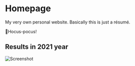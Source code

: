 # Homepage
My very own personal website. Basically this is just a résumé.

🧙Hocus-pocus!

## Results in 2021 year
![Screenshot](img/2021result.jpg)